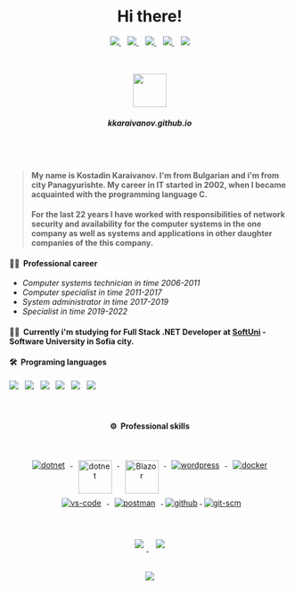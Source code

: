 <h1 align="center">Hi there!</h1>
<div align="center">
<a href="mailto:kostadin.karaivanov@outlok.com">
<img src="https://img.shields.io/badge/-@kkaraivanov-EA4335?style=flat-square&logo=gmail&logoColor=white"/>
</a>&nbsp;&nbsp;
<a href="https://www.linkedin.com/in/kostadin-karaivanov-8390061a5/">
<img src="https://img.shields.io/badge/-Kostadin%20Karaivanov-0A66C2?style=flat-square&logo=linkedin&logoColor=white"/>
</a>&nbsp;&nbsp;
<a href="https://github.com/kkaraivanov" alt="karaivanov's github">
   <img src="https://img.shields.io/badge/-@kkaraivanov-%23181717?style=flat-square&logo=github" />
 </a>&nbsp;&nbsp;
<a href="https://www.facebook.com/profile.php?id=100000311415045">
<img src="https://img.shields.io/badge/-Kostadin%20Karaivanov-1877F2?style=flat-square&logo=facebook&logoColor=white"/>
</a>&nbsp;&nbsp;
<img src="https://img.shields.io/github/followers/kkaraivanov.svg?style=social&label=Follow&maxAge=2592000">
</p></br>
</div></br>

<div align="center">
    <div>
        <img src="https://kkaraivanov.github.io/favicon.ico" width="60px" />
    </div>

##### kkaraivanov.github.io

</div></br></br>

>#### My name is **Kostadin Karaivanov**. I'm from Bulgarian and i'm from city Panagyurishte. My career in IT started in 2002, when I became acquainted with the programming language C. 
>#### For the last 22 years I have worked with responsibilities of network security and availability for the computer systems in the one company as well as systems and applications in other daughter companies of the this company. </br>

#### 🧑‍💼 **&nbsp;Professional career**
- _Computer systems technician in time 2006-2011_
- _Computer specialist in time 2011-2017_
- _System administrator in time 2017-2019_ 
- _Specialist in time 2019-2022_

#### 👨‍🎓 **&nbsp;Currently i'm studying for Full Stack .NET Developer at <a href="https://softuni.bg/">SoftUni</a> - Software University in Sofia city.**

#### 🛠️ &nbsp;Programing languages
<div>
<a href="#"><img src="https://img.shields.io/badge/-C%23-239120?style=flat&logo=c-sharp&logoColor=white"></a>&nbsp;&nbsp;
<a href="#"><img src="https://img.shields.io/badge/JavaScript-F7DF1E?style=flat&logo=javascript&logoColor=black"></a>&nbsp;&nbsp;
<a href="#"><img src="https://img.shields.io/badge/MSSQL-CC2927?style=flat&logo=microsoft-sql-server&logoColor=white"></a>&nbsp;&nbsp;
<a href="#"><img src="https://img.shields.io/badge/PHP-5C2D91?style=flat&logo=php&logoColor=white"></a>&nbsp;&nbsp;
<a href="#"><img src="https://img.shields.io/badge/HTML5-E34F26?style=flat&logo=html5&logoColor=white"></a>&nbsp;&nbsp;
<a href="#"><img src="https://img.shields.io/badge/CSS-1572B6?&style=flat&logo=css3&logoColor=white"></a>
</div>
<br/><br/>
<div align="center">

#### ⚙️ &nbsp;Professional skills
</div><br/>
<p style="max-width:750px; margin:0 auto">
<p align="center">
  <a href="https://dotnet.microsoft.com/">
    <img src="https://www.vectorlogo.zone/logos/dotnet/dotnet-ar21.svg" alt="dotnet" style="vertical-align:top; margin:4px 10px;">
  </a>
  <a href="https://dotnet.microsoft.com/">
    <img src="https://upload.wikimedia.org/wikipedia/commons/e/ee/.NET_Core_Logo.svg" height="60px" alt="dotnet" style="vertical-align:top; margin:4px 10px;">
  </a>
  <a href="https://dotnet.microsoft.com/apps/aspnet/web-apps/blazor">
    <img src="https://upload.wikimedia.org/wikipedia/commons/d/d0/Blazor.png" alt="Blazor" height="60px" style="vertical-align:top; margin:4px 10px">
  </a>
   <a href="https://reactjs.org/">
    <img src="https://www.vectorlogo.zone/logos/reactjs/reactjs-ar21.svg" alt="wordpress" style="vertical-align:top; margin:4px 10px">
  </a>
  <a href="https://hub.docker.com/">
    <img src="https://www.vectorlogo.zone/logos/docker/docker-ar21.svg" alt="docker" style="vertical-align:top; margin:4px 10px">
  </a> 
  <a href="https://code.visualstudio.com">
    <img src="https://www.vectorlogo.zone/logos/visualstudio_code/visualstudio_code-ar21.svg" alt="vs-code" style="vertical-align:top; margin:4px 10px">
  </a>
  <a href="https://www.postman.com">
    <img src="https://www.vectorlogo.zone/logos/getpostman/getpostman-ar21.svg" alt="postman" style="vertical-align:top; margin:4px 10px">
  </a>
  <a href="https://www.github.com">
    <img src="https://www.vectorlogo.zone/logos/github/github-ar21.svg" alt="github" style="vertical-align:top; margin:4px">
  </a>
  <a href="https://www.git.com">
    <img src="https://www.vectorlogo.zone/logos/git-scm/git-scm-ar21.svg" alt="git-scm" style="vertical-align:top; margin:4px">
  </a>
</p>
</p>
<br/><br/>

<div align="center">
<a href="#" alt="karaivanov's github stats">
<img src="https://github-readme-stats.vercel.app/api?username=kkaraivanov&show_icons=true&theme=ayu-mirage&hide_border=true" style="margin:5px"/>
</a>&nbsp;
<a href="#">
<img src="https://github-readme-stats.vercel.app/api/top-langs/?username=kkaraivanov&theme=ayu-mirage&hide_border=true" style="margin:5px"/>
</a>
</div>
<br/><br/>
<div align="center">
<a href="#"><img src="https://github-profile-trophy.vercel.app/?username=kkaraivanov&row=1"></a>
</div>
